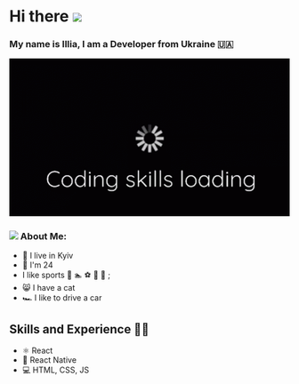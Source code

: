 # Hi there <img src="https://github.com/TheDudeThatCode/TheDudeThatCode/blob/master/Assets/Hi.gif" width="35" /> 
### My name is Illia, I am a Developer from Ukraine :ukraine:	

![](https://github.com/itstudentua/itstudentua/blob/main/src/gifka.gif?raw=true)

### <img src="https://github.com/TheDudeThatCode/TheDudeThatCode/blob/master/Assets/Developer.gif" width="45" /> About Me:
- :department_store: I live in Kyiv
- :man: I'm 24
- I like sports :bicyclist: :swimmer: :soccer: :volleyball: :basketball: ;
- :smile_cat: I have a cat
- :racing_car: I like to drive a car

## Skills and Experience 🧑‍💻
* ⚛ React
* 📱 React Native
* 💻 HTML, CSS, JS


